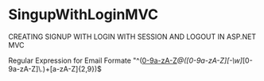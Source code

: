 # SingupWithLoginMVC
CREATING SIGNUP WITH LOGIN WITH SESSION AND LOGOUT IN ASP.NET MVC 

Regular Expression for Email Formate
"^([0-9a-zA-Z]([-\\.\\w]*[0-9a-zA-Z])*@([0-9a-zA-Z][-\\w]*[0-9a-zA-Z]\\.)+[a-zA-Z]{2,9})$
